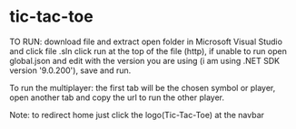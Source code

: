 # tic-tac-toe

TO RUN:
  download file and extract
  open folder in Microsoft Visual Studio and click file .sln 
  click run at the top of the file (http),
  if unable to run open global.json and edit with the version you are using (i am using .NET SDK version '9.0.200'),
  save and run.

To run the multiplayer:
  the first tab will be the chosen symbol or player,
  open another tab and copy the url to run the other player.

Note:
  to redirect home just click the logo(Tic-Tac-Toe) at the navbar
